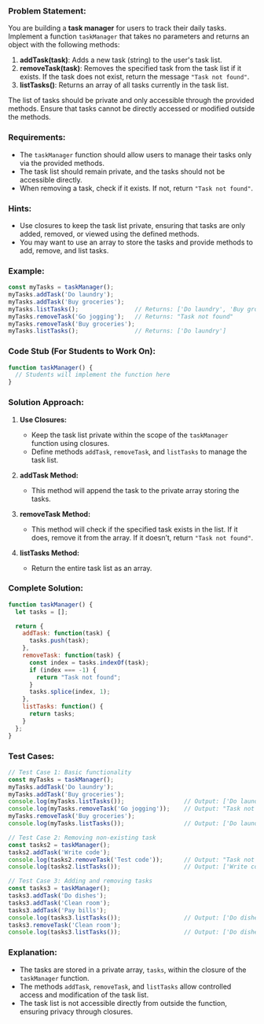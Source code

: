 ### Problem Statement: 

You are building a **task manager** for users to track their daily tasks. Implement a function `taskManager` that takes no parameters and returns an object with the following methods:

1. **addTask(task)**: Adds a new task (string) to the user's task list.
2. **removeTask(task)**: Removes the specified task from the task list if it exists. If the task does not exist, return the message `"Task not found"`.
3. **listTasks()**: Returns an array of all tasks currently in the task list.

The list of tasks should be private and only accessible through the provided methods. Ensure that tasks cannot be directly accessed or modified outside the methods.

### Requirements:
- The `taskManager` function should allow users to manage their tasks only via the provided methods.
- The task list should remain private, and the tasks should not be accessible directly.
- When removing a task, check if it exists. If not, return `"Task not found"`.

### Hints:
- Use closures to keep the task list private, ensuring that tasks are only added, removed, or viewed using the defined methods.
- You may want to use an array to store the tasks and provide methods to add, remove, and list tasks.

### Example:

```javascript
const myTasks = taskManager();
myTasks.addTask('Do laundry');
myTasks.addTask('Buy groceries');
myTasks.listTasks();                // Returns: ['Do laundry', 'Buy groceries']
myTasks.removeTask('Go jogging');   // Returns: "Task not found"
myTasks.removeTask('Buy groceries'); 
myTasks.listTasks();                // Returns: ['Do laundry']
```

### Code Stub (For Students to Work On):

```javascript
function taskManager() {
  // Students will implement the function here
}
```

### Solution Approach:

1. **Use Closures:** 
   - Keep the task list private within the scope of the `taskManager` function using closures.
   - Define methods `addTask`, `removeTask`, and `listTasks` to manage the task list.

2. **addTask Method:**
   - This method will append the task to the private array storing the tasks.

3. **removeTask Method:**
   - This method will check if the specified task exists in the list. If it does, remove it from the array. If it doesn’t, return `"Task not found"`.

4. **listTasks Method:**
   - Return the entire task list as an array.

### Complete Solution:

```javascript
function taskManager() {
  let tasks = [];

  return {
    addTask: function(task) {
      tasks.push(task);
    },
    removeTask: function(task) {
      const index = tasks.indexOf(task);
      if (index === -1) {
        return "Task not found";
      }
      tasks.splice(index, 1);
    },
    listTasks: function() {
      return tasks;
    }
  };
}
```

### Test Cases:

```javascript
// Test Case 1: Basic functionality
const myTasks = taskManager();
myTasks.addTask('Do laundry');
myTasks.addTask('Buy groceries');
console.log(myTasks.listTasks());                 // Output: ['Do laundry', 'Buy groceries']
console.log(myTasks.removeTask('Go jogging'));    // Output: "Task not found"
myTasks.removeTask('Buy groceries');
console.log(myTasks.listTasks());                 // Output: ['Do laundry']

// Test Case 2: Removing non-existing task
const tasks2 = taskManager();
tasks2.addTask('Write code');
console.log(tasks2.removeTask('Test code'));      // Output: "Task not found"
console.log(tasks2.listTasks());                  // Output: ['Write code']

// Test Case 3: Adding and removing tasks
const tasks3 = taskManager();
tasks3.addTask('Do dishes');
tasks3.addTask('Clean room');
tasks3.addTask('Pay bills');
console.log(tasks3.listTasks());                  // Output: ['Do dishes', 'Clean room', 'Pay bills']
tasks3.removeTask('Clean room');
console.log(tasks3.listTasks());                  // Output: ['Do dishes', 'Pay bills']
```

### Explanation:
- The tasks are stored in a private array, `tasks`, within the closure of the `taskManager` function.
- The methods `addTask`, `removeTask`, and `listTasks` allow controlled access and modification of the task list.
- The task list is not accessible directly from outside the function, ensuring privacy through closures.